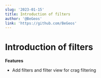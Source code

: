 ```yaml
---
slug: '2023-01-15'
title: Introduction of filters
author: '@BeGeos'
link: 'https://github.com/BeGeos'
---
```


# Introduction of filters

**Features**

- Add filters and filter view for crag filtering
